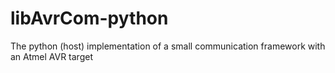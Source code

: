 libAvrCom-python
================

The python (host) implementation of a small communication framework with an Atmel AVR target
